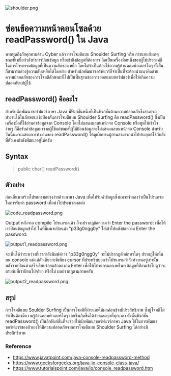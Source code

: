 ![shoulder.png](https://peegonggoy.github.io/Code4SecWeek/PicCode4Sec/shoulder.png)

# ซ่อนข้อความหน้าคอนโซลด้วย readPassword() ใน Java
หากพูดถึงภัยคุกคามด้าน Cyber แล้ว การโจมตีแบบ Shoulder Surfing หรือ การแอบสังเกตุขณะที่เหยื่อกำลังทำการป้อนข้อมูล หรือเข้าถึงข้อมูลที่ต้องการ ถือเป็นเครื่องมือหนึ่งของผู้ไม่ประสงค์ดี ในการโจรกรรมข้อมูลที่เป็นความลับของเหยื่อ โดยไม่จำเป็นต้องใช้ความรู้ด้านคอมพิวเตอร์ใดๆ ทั้งสิ้น ก็สามารถล่วงรู้ความลับเหยื่อได้โดยง่าย สำหรับนักพัฒนาซอร์ฟแวร์ก็จำเป็นที่จะต้องนำแนวคิดด้านความปลอดภัยของการโจมตีลักษณะนี้ไปเป็นพื้นฐานของการออกแบบซอร์ฟแวร์เพื่อให้เกิดความปลอดภัยแก่ผู้ใช้
## readPassword() คืออะไร
สำหรับนักพัฒนาซอร์ฟแวร์ภาษา Java มีฟังก์ชั่นหนึ่งที่เป็นฟังก์ชั่นด้านความปลอดภัยซึ่งสามารถทำงานได้ในลักษณะเชิงป้องกันการโจมตีแบบ Shoulder Surfing คือ readPassword() ซึ่งเป็นเครื่องมือที่ใช้อ่านค่าข้อมูลจาก Console โดยไม่แสดงผลบนหน้าจอ Console หรือพูดให้เข้าใจง่ายๆ ก็คือรับค่าข้อมูลมาจากผู้ใช้แต่ขณะที่ผู้ใช้ป้อนข้อมูลจะไม่แสดงผลบนหน้าจอ Console สำหรับวันนี้ผมจะแสดงการทำงานของ readPassword() ให้ดูเผื่อท่านผู้อ่านสามารถนำไปประยุกต์ใช้กับสิ่งที่ตัวเองกำลังพัฒนาอยู่ได้ครับ

## Syntax
> public char[] readPassword() 

## ตัวอย่าง
ก่อนอื่นมาสร้างโปรแกรมอย่างง่ายด้วยภาษา Java เพื่อให้รับค่าข้อมูลซึ่งผมจะจำลองว่าเป็นโปรแกรมในการรับค่า password เพื่อนำไปประมวลผลต่อ

![code_readpassword.png](https://peegonggoy.github.io/Code4SecWeek/PicCode4Sec/code_readpassword.png)

Output หลังจาก compile โปรแกรมแล้ว ก็จะปรากฎข้อความว่า Enter the password: เพื่อให้เราป้อนข้อมูลเข้าไป ในที่นี้ผมจะป้อนค่า "p33g0ngg0y" ใส่เข้าไปหลังข้อความ Enter the password:

![output1_readpassword.png](https://peegonggoy.github.io/Code4SecWeek/PicCode4Sec/output1_readpassword.png)

จะเห็นได้ว่าระหว่างที่เรากำลังพิมพ์คำว่า "p33g0ngg0y" จะไม่ปรากฎตัวอักษรใดๆ ปรากฎให้เห็นบน console แม่แต่ตัวเดียวจะมีเพียง cursor ที่ประพริบบอกว่าโปรแกรมกำลังทำงานอยู่เท่านั้น หลังจากป้อนค่าเสร็จเรียบร้อยแล้วลองกด Enter เพื่อให้โปรแกรมลองพริ้นท์ ข้อมูลที่ป้อนเข้าไปดูว่าจะตรงกับที่เราป้อนไปจริงๆ หรือไม่ ผลปรากฎตามภาพครับ

![output2_readpassword.png](https://peegonggoy.github.io/Code4SecWeek/PicCode4Sec/output2_readpassword.png)

## สรุป
การโจมตีแบบ Soulder Surfing เป็นการโจมตีที่ง่ายและได้ผลค่อนข้างมีประสิทธิภาพ ซึ่งผู้โจมตีไม่จำเป็นต้องมีความรู้ด้านคอมพิวเตอร์ใดๆ เลยจึงเกิดขึ้นได้ง่ายและทุกที่ทุกเวลา ดังนั้นฟังก์ชั่น readPassword() เป็นอีกฟังก์ชั่นที่จะช่วยให้นักพัฒนาซอร์ฟแวร์ภาษา Java ใช้ในการพัฒนาซอร์ฟแวร์ของตัวเองให้มีความปลอดภัยจากการโจมตีแบบ Shoulder Surfing ได้อย่างมีประสิทธิภาพ



### Reference
* https://www.javatpoint.com/java-console-readpassword-method
* https://www.geeksforgeeks.org/java-io-console-class-java/
* https://www.tutorialspoint.com/java/io/console_readpassword.htm